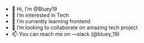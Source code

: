 - 👋 Hi, I’m @Bluey19
- 👀 I’m interested in Tech 
- 🌱 I’m currently learning frontend 
- 💞️ I’m looking to collaborate on amazing tech project 
- 📫 You can reach me on —slack (@bluey_19)

<!---
Bluey19/Bluey19 is a ✨ special ✨ repository because its `README.md` (this file) appears on your GitHub profile.
You can click the Preview link to take a look at your changes.
--->
